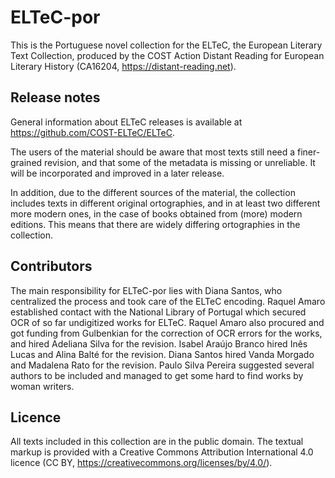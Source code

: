 # ELTeC-por

This is the Portuguese novel collection for the ELTeC, the European Literary Text Collection, produced by the COST Action Distant Reading for European Literary History (CA16204, https://distant-reading.net).

## Release notes

General information about ELTeC releases is available at https://github.com/COST-ELTeC/ELTeC.

The users of the material should be aware that most texts still need a finer-grained revision, and that some of the metadata is missing or unreliable. It will be incorporated and improved in a later release.

In addition, due to the different sources of the material, the collection includes texts in different original ortographies, and in at least two different more modern ones, in the case of books obtained from (more) modern editions. This means that there are widely differing ortographies in the collection.

## Contributors

The main responsibility for ELTeC-por lies with Diana Santos, who centralized the process and took care of the ELTeC encoding. Raquel Amaro established contact with the National Library of Portugal which secured OCR of so far undigitized works for ELTeC. Raquel Amaro also procured and got funding from Gulbenkian for the correction of OCR errors for the works, and hired Adeliana Silva for the revision. Isabel Araújo Branco hired Inês Lucas and Alina Balté for the revision. Diana
Santos hired Vanda Morgado and Madalena Rato for the revision. Paulo Silva Pereira suggested several authors to be included and managed to get some hard to find works by woman writers.


## Licence
All texts included in this collection are in the public domain. The textual markup is provided with a Creative Commons Attribution International 4.0 licence (CC BY, https://creativecommons.org/licenses/by/4.0/).
